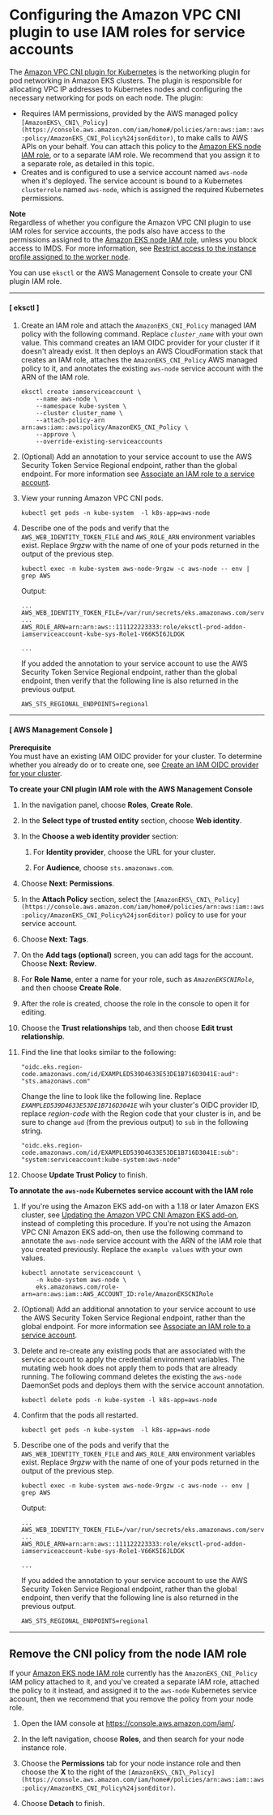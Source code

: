 # Configuring the Amazon VPC CNI plugin to use IAM roles for service accounts<a name="cni-iam-role"></a>

The [Amazon VPC CNI plugin for Kubernetes](https://github.com/aws/amazon-vpc-cni-k8s) is the networking plugin for pod networking in Amazon EKS clusters\. The plugin is responsible for allocating VPC IP addresses to Kubernetes nodes and configuring the necessary networking for pods on each node\. The plugin:
+ Requires IAM permissions, provided by the AWS managed policy `[AmazonEKS\_CNI\_Policy](https://console.aws.amazon.com/iam/home#/policies/arn:aws:iam::aws:policy/AmazonEKS_CNI_Policy%24jsonEditor)`, to make calls to AWS APIs on your behalf\. You can attach this policy to the [Amazon EKS node IAM role](create-node-role.md), or to a separate IAM role\. We recommend that you assign it to a separate role, as detailed in this topic\.
+ Creates and is configured to use a service account named `aws-node` when it's deployed\. The service account is bound to a Kubernetes `clusterrole` named `aws-node`, which is assigned the required Kubernetes permissions\.

**Note**  
Regardless of whether you configure the Amazon VPC CNI plugin to use IAM roles for service accounts, the pods also have access to the permissions assigned to the [Amazon EKS node IAM role](create-node-role.md), unless you block access to IMDS\. For more information, see [Restrict access to the instance profile assigned to the worker node](https://aws.github.io/aws-eks-best-practices/security/docs/iam/#restrict-access-to-the-instance-profile-assigned-to-the-worker-node)\.

You can use `eksctl` or the AWS Management Console to create your CNI plugin IAM role\.

------
#### [ eksctl ]

1. Create an IAM role and attach the `AmazonEKS_CNI_Policy` managed IAM policy with the following command\. Replace *`cluster_name`* with your own value\. This command creates an IAM OIDC provider for your cluster if it doesn't already exist\. It then deploys an AWS CloudFormation stack that creates an IAM role, attaches the `AmazonEKS_CNI_Policy` AWS managed policy to it, and annotates the existing `aws-node` service account with the ARN of the IAM role\. 

   ```
   eksctl create iamserviceaccount \
       --name aws-node \
       --namespace kube-system \
       --cluster cluster_name \
       --attach-policy-arn arn:aws:iam::aws:policy/AmazonEKS_CNI_Policy \
       --approve \
       --override-existing-serviceaccounts
   ```

1. \(Optional\) Add an annotation to your service account to use the AWS Security Token Service Regional endpoint, rather than the global endpoint\. For more information see [Associate an IAM role to a service account](specify-service-account-role.md#sts-regional-endpoint)\.

1. View your running Amazon VPC CNI pods\.

   ```
   kubectl get pods -n kube-system  -l k8s-app=aws-node
   ```

1. Describe one of the pods and verify that the `AWS_WEB_IDENTITY_TOKEN_FILE` and `AWS_ROLE_ARN` environment variables exist\. Replace *9rgzw* with the name of one of your pods returned in the output of the previous step\.

   ```
   kubectl exec -n kube-system aws-node-9rgzw -c aws-node -- env | grep AWS
   ```

   Output:

   ```
   ...
   AWS_WEB_IDENTITY_TOKEN_FILE=/var/run/secrets/eks.amazonaws.com/serviceaccount/token
   ...
   AWS_ROLE_ARN=arn:arn:aws::111122223333:role/eksctl-prod-addon-iamserviceaccount-kube-sys-Role1-V66K5I6JLDGK
   
   ...
   ```

   If you added the annotation to your service account to use the AWS Security Token Service Regional endpoint, rather than the global endpoint, then verify that the following line is also returned in the previous output\.

   ```
   AWS_STS_REGIONAL_ENDPOINTS=regional
   ```

------
#### [ AWS Management Console ]

**Prerequisite**  
You must have an existing IAM OIDC provider for your cluster\. To determine whether you already do or to create one, see [Create an IAM OIDC provider for your cluster](enable-iam-roles-for-service-accounts.md)\.<a name="configure-cni-iam-console-create-iam-account"></a>

**To create your CNI plugin IAM role with the AWS Management Console**

1. In the navigation panel, choose **Roles**, **Create Role**\.

1. In the **Select type of trusted entity** section, choose **Web identity**\.

1. In the **Choose a web identity provider** section:

   1. For **Identity provider**, choose the URL for your cluster\.

   1. For **Audience**, choose `sts.amazonaws.com`\.

1. Choose **Next: Permissions**\.

1. In the **Attach Policy** section, select the `[AmazonEKS\_CNI\_Policy](https://console.aws.amazon.com/iam/home#/policies/arn:aws:iam::aws:policy/AmazonEKS_CNI_Policy%24jsonEditor)` policy to use for your service account\.

1. Choose **Next: Tags**\.

1. On the **Add tags \(optional\)** screen, you can add tags for the account\. Choose **Next: Review**\.

1. For **Role Name**, enter a name for your role, such as *`AmazonEKSCNIRole`*, and then choose **Create Role**\.

1. After the role is created, choose the role in the console to open it for editing\.

1. Choose the **Trust relationships** tab, and then choose **Edit trust relationship**\.

1. Find the line that looks similar to the following:

   ```
   "oidc.eks.region-code.amazonaws.com/id/EXAMPLED539D4633E53DE1B716D3041E:aud": "sts.amazonaws.com"
   ```

   Change the line to look like the following line\. Replace *`EXAMPLED539D4633E53DE1B716D3041E`* wih your cluster's OIDC provider ID, replace *region\-code* with the Region code that your cluster is in, and be sure to change `aud` \(from the previous output\) to `sub` in the following string\.

   ```
   "oidc.eks.region-code.amazonaws.com/id/EXAMPLED539D4633E53DE1B716D3041E:sub": "system:serviceaccount:kube-system:aws-node"
   ```

1. Choose **Update Trust Policy** to finish\.<a name="configure-cni-iam-console-patch-service-account"></a>

**To annotate the `aws-node` Kubernetes service account with the IAM role**

1. If you're using the Amazon EKS add\-on with a 1\.18 or later Amazon EKS cluster, see [Updating the Amazon VPC CNI Amazon EKS add\-on](managing-vpc-cni.md#updating-vpc-cni-eks-add-on), instead of completing this procedure\. If you're not using the Amazon VPC CNI Amazon EKS add\-on, then use the following command to annotate the `aws-node` service account with the ARN of the IAM role that you created previously\. Replace the `example values` with your own values\.

   ```
   kubectl annotate serviceaccount \
       -n kube-system aws-node \
       eks.amazonaws.com/role-arn=arn:aws:iam::AWS_ACCOUNT_ID:role/AmazonEKSCNIRole
   ```

1. \(Optional\) Add an additional annotation to your service account to use the AWS Security Token Service Regional endpoint, rather than the global endpoint\. For more information see [Associate an IAM role to a service account](specify-service-account-role.md#sts-regional-endpoint)\.

1. Delete and re\-create any existing pods that are associated with the service account to apply the credential environment variables\. The mutating web hook does not apply them to pods that are already running\. The following command deletes the existing the `aws-node` DaemonSet pods and deploys them with the service account annotation\.

   ```
   kubectl delete pods -n kube-system -l k8s-app=aws-node
   ```

1. Confirm that the pods all restarted\.

   ```
   kubectl get pods -n kube-system  -l k8s-app=aws-node
   ```

1. Describe one of the pods and verify that the `AWS_WEB_IDENTITY_TOKEN_FILE` and `AWS_ROLE_ARN` environment variables exist\. Replace *9rgzw* with the name of one of your pods returned in the output of the previous step\.

   ```
   kubectl exec -n kube-system aws-node-9rgzw -c aws-node -- env | grep AWS
   ```

   Output:

   ```
   ...
   AWS_WEB_IDENTITY_TOKEN_FILE=/var/run/secrets/eks.amazonaws.com/serviceaccount/token
   ...
   AWS_ROLE_ARN=arn:arn:aws::111122223333:role/eksctl-prod-addon-iamserviceaccount-kube-sys-Role1-V66K5I6JLDGK
   
   ...
   ```

   If you added the annotation to your service account to use the AWS Security Token Service Regional endpoint, rather than the global endpoint, then verify that the following line is also returned in the previous output\.

   ```
   AWS_STS_REGIONAL_ENDPOINTS=regional
   ```

------

## Remove the CNI policy from the node IAM role<a name="remove-cni-policy-node-iam-role"></a>

If your [Amazon EKS node IAM role](create-node-role.md) currently has the `AmazonEKS_CNI_Policy` IAM policy attached to it, and you've created a separate IAM role, attached the policy to it instead, and assigned it to the `aws-node` Kubernetes service account, then we recommend that you remove the policy from your node role\.

1. Open the IAM console at [https://console\.aws\.amazon\.com/iam/](https://console.aws.amazon.com/iam/)\.

1. In the left navigation, choose **Roles**, and then search for your node instance role\.

1. Choose the **Permissions** tab for your node instance role and then choose the **X** to the right of the `[AmazonEKS\_CNI\_Policy](https://console.aws.amazon.com/iam/home#/policies/arn:aws:iam::aws:policy/AmazonEKS_CNI_Policy%24jsonEditor)`\.

1. Choose **Detach** to finish\.